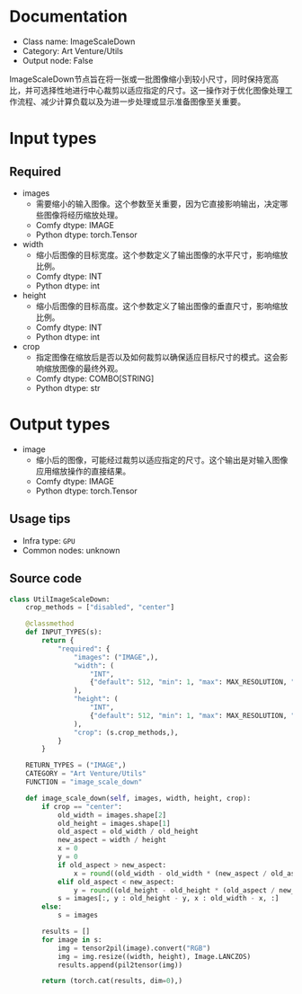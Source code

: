 
# Documentation
- Class name: ImageScaleDown
- Category: Art Venture/Utils
- Output node: False

ImageScaleDown节点旨在将一张或一批图像缩小到较小尺寸，同时保持宽高比，并可选择性地进行中心裁剪以适应指定的尺寸。这一操作对于优化图像处理工作流程、减少计算负载以及为进一步处理或显示准备图像至关重要。

# Input types
## Required
- images
    - 需要缩小的输入图像。这个参数至关重要，因为它直接影响输出，决定哪些图像将经历缩放处理。
    - Comfy dtype: IMAGE
    - Python dtype: torch.Tensor
- width
    - 缩小后图像的目标宽度。这个参数定义了输出图像的水平尺寸，影响缩放比例。
    - Comfy dtype: INT
    - Python dtype: int
- height
    - 缩小后图像的目标高度。这个参数定义了输出图像的垂直尺寸，影响缩放比例。
    - Comfy dtype: INT
    - Python dtype: int
- crop
    - 指定图像在缩放后是否以及如何裁剪以确保适应目标尺寸的模式。这会影响缩放图像的最终外观。
    - Comfy dtype: COMBO[STRING]
    - Python dtype: str

# Output types
- image
    - 缩小后的图像，可能经过裁剪以适应指定的尺寸。这个输出是对输入图像应用缩放操作的直接结果。
    - Comfy dtype: IMAGE
    - Python dtype: torch.Tensor


## Usage tips
- Infra type: `GPU`
- Common nodes: unknown


## Source code
```python
class UtilImageScaleDown:
    crop_methods = ["disabled", "center"]

    @classmethod
    def INPUT_TYPES(s):
        return {
            "required": {
                "images": ("IMAGE",),
                "width": (
                    "INT",
                    {"default": 512, "min": 1, "max": MAX_RESOLUTION, "step": 1},
                ),
                "height": (
                    "INT",
                    {"default": 512, "min": 1, "max": MAX_RESOLUTION, "step": 1},
                ),
                "crop": (s.crop_methods,),
            }
        }

    RETURN_TYPES = ("IMAGE",)
    CATEGORY = "Art Venture/Utils"
    FUNCTION = "image_scale_down"

    def image_scale_down(self, images, width, height, crop):
        if crop == "center":
            old_width = images.shape[2]
            old_height = images.shape[1]
            old_aspect = old_width / old_height
            new_aspect = width / height
            x = 0
            y = 0
            if old_aspect > new_aspect:
                x = round((old_width - old_width * (new_aspect / old_aspect)) / 2)
            elif old_aspect < new_aspect:
                y = round((old_height - old_height * (old_aspect / new_aspect)) / 2)
            s = images[:, y : old_height - y, x : old_width - x, :]
        else:
            s = images

        results = []
        for image in s:
            img = tensor2pil(image).convert("RGB")
            img = img.resize((width, height), Image.LANCZOS)
            results.append(pil2tensor(img))

        return (torch.cat(results, dim=0),)

```

